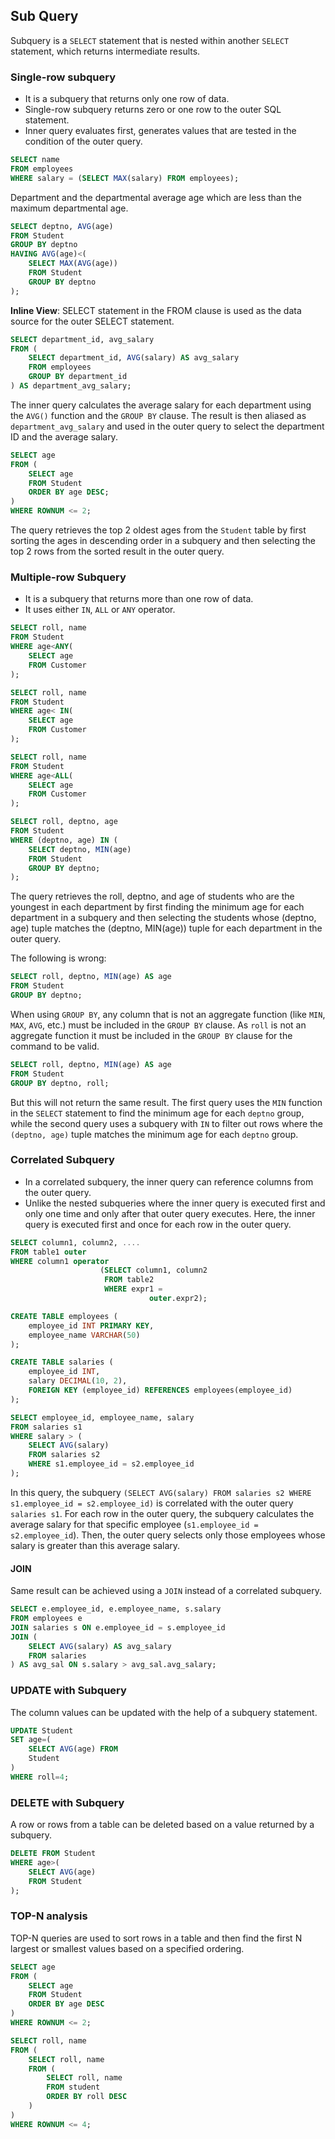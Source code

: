 ## Sub Query
Subquery is a `SELECT` statement that is nested within another `SELECT` statement, which returns intermediate results.

### Single-row subquery

- It is a subquery that returns only one row of data.
- Single-row subquery returns zero or one row to the outer SQL statement.
- Inner query evaluates first, generates values that are tested in the condition of the outer query.

```sql
SELECT name
FROM employees
WHERE salary = (SELECT MAX(salary) FROM employees);
```

Department and the departmental average age which are less than the maximum departmental age.

```sql
SELECT deptno, AVG(age) 
FROM Student 
GROUP BY deptno
HAVING AVG(age)<(
	SELECT MAX(AVG(age)) 
	FROM Student
	GROUP BY deptno
);
```

**Inline View**: SELECT statement in the FROM clause is used as the data source for the outer SELECT statement.

```sql
SELECT department_id, avg_salary
FROM (
    SELECT department_id, AVG(salary) AS avg_salary
    FROM employees
    GROUP BY department_id
) AS department_avg_salary;
```

The inner query calculates the average salary for each department using the `AVG()` function and the `GROUP BY` clause. The result is then aliased as `department_avg_salary` and used in the outer query to select the department ID and the average salary.

```sql
SELECT age
FROM (
	SELECT age
	FROM Student
	ORDER BY age DESC;
) 
WHERE ROWNUM <= 2;
```

The query retrieves the top 2 oldest ages from the `Student` table by first sorting the ages in descending order in a subquery and then selecting the top 2 rows from the sorted result in the outer query.

### Multiple-row Subquery
- It is a subquery that returns more than one row of data.
- It uses either `IN`, `ALL` or `ANY` operator.
```sql
SELECT roll, name 
FROM Student 
WHERE age<ANY(
	SELECT age 
	FROM Customer
);

SELECT roll, name 
FROM Student 
WHERE age< IN(
	SELECT age 
	FROM Customer
);

SELECT roll, name 
FROM Student 
WHERE age<ALL(
	SELECT age 
	FROM Customer
);
```

```sql
SELECT roll, deptno, age
FROM Student
WHERE (deptno, age) IN (
	SELECT deptno, MIN(age)
	FROM Student
	GROUP BY deptno;
);
```

The query retrieves the roll, deptno, and age of students who are the youngest in each department by first finding the minimum age for each department in a subquery and then selecting the students whose (deptno, age) tuple matches the (deptno, MIN(age)) tuple for each department in the outer query.

The following is wrong:

```sql
SELECT roll, deptno, MIN(age) AS age 
FROM Student 
GROUP BY deptno;
```

When using `GROUP BY`, any column that is not an aggregate function (like `MIN`, `MAX`, `AVG`, etc.) must be included in the `GROUP BY` clause.
As `roll` is not an aggregate function it must be included in the `GROUP BY` clause for the command to be valid.

```sql
SELECT roll, deptno, MIN(age) AS age 
FROM Student 
GROUP BY deptno, roll;
```

But this will not return the same result. The first query uses the `MIN` function in the `SELECT` statement to find the minimum age for each `deptno` group, while the second query uses a subquery with `IN` to filter out rows where the `(deptno, age)` tuple matches the minimum age for each `deptno` group.

### Correlated Subquery
- In a correlated subquery, the inner query can reference columns from the outer query.
- Unlike the nested subqueries where the inner query is executed first and only one time and only after that outer query executes. Here, the inner query is executed first and once for each row in the outer query.

```sql
SELECT column1, column2, ....
FROM table1 outer
WHERE column1 operator
                    (SELECT column1, column2
                     FROM table2
                     WHERE expr1 = 
                               outer.expr2);
```

```sql
CREATE TABLE employees (
    employee_id INT PRIMARY KEY,
    employee_name VARCHAR(50)
);

CREATE TABLE salaries (
    employee_id INT,
    salary DECIMAL(10, 2),
    FOREIGN KEY (employee_id) REFERENCES employees(employee_id)
);
```

```sql
SELECT employee_id, employee_name, salary
FROM salaries s1
WHERE salary > (
    SELECT AVG(salary)
    FROM salaries s2
    WHERE s1.employee_id = s2.employee_id
);
```

In this query, the subquery `(SELECT AVG(salary) FROM salaries s2 WHERE s1.employee_id = s2.employee_id)` is correlated with the outer query `salaries s1`. For each row in the outer query, the subquery calculates the average salary for that specific employee (`s1.employee_id = s2.employee_id`). Then, the outer query selects only those employees whose salary is greater than this average salary.

#### JOIN

Same result can be achieved using a `JOIN` instead of a correlated subquery.

```sql
SELECT e.employee_id, e.employee_name, s.salary
FROM employees e
JOIN salaries s ON e.employee_id = s.employee_id
JOIN (
    SELECT AVG(salary) AS avg_salary
    FROM salaries
) AS avg_sal ON s.salary > avg_sal.avg_salary;
```

### UPDATE with Subquery

The column values can be updated with the help of a subquery statement.

```sql
UPDATE Student 
SET age=(
	SELECT AVG(age) FROM
	Student
) 
WHERE roll=4;
```

### DELETE with Subquery

A row or rows from a table can be deleted based on a value returned by a subquery.

```sql
DELETE FROM Student 
WHERE age>(
	SELECT AVG(age)
	FROM Student
);
```

### TOP-N analysis

TOP-N queries are used to sort rows in a table and then find the first N largest or smallest values based on a specified ordering.

```sql
SELECT age
FROM (
    SELECT age
    FROM Student
    ORDER BY age DESC
)
WHERE ROWNUM <= 2;
```

```sql
SELECT roll, name
FROM (
    SELECT roll, name
    FROM (
        SELECT roll, name
        FROM student
        ORDER BY roll DESC
    )
)
WHERE ROWNUM <= 4;
```